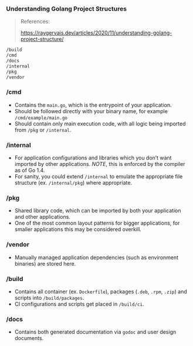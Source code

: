 ### Understanding Golang Project Structures

> References:
>
> https://raygervais.dev/articles/2020/11/understanding-golang-project-structure/



```bash
/build
/cmd
/docs
/internal
/pkg
/vendor
```



### /cmd

- Contains the `main.go`, which is the entrypoint of your application.
- Should be followed directly with your binary name, for example `/cmd/example/main.go`
- Should contain only main execution code, with all logic being imported from `/pkg` or `/internal`.

### /internal

- For application configurations and libraries which you don’t want imported by other applications. *NOTE*, this is enforced by the compiler as of Go 1.4.
- For sanity, you could extend `/internal` to emulate the appropriate file structure (ex. `/internal/pkg`) where appropriate.

### /pkg

- Shared library code, which can be imported by both your application and other applications.
- One of the most common layout patterns for bigger applications, for smaller applications this may be considered overkill.

### /vendor

- Manually managed application dependencies (such as environment binaries) are stored here.

### /build

- Contains all container (ex. `Dockerfile`), packages (`.deb`, `.rpm`, `.zip`) and scripts into `/build/packages`.
- CI configurations and scripts get placed in `/build/ci`.

### /docs

- Contains both generated documentation via `godoc` and user design documents.